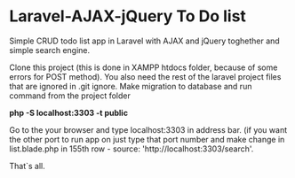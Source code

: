 # Laravel-AJAX-jQuery To Do list

  Simple CRUD todo list app in Laravel with AJAX and jQuery toghether and simple search engine.

  Clone this project (this is done in XAMPP htdocs folder, because of some errors for POST method). You also need the rest of the laravel project files that are ignored in .git ignore. Make migration to database and run command from the project folder

  <strong>php -S localhost:3303 -t public</strong>
  
  Go to the your browser and type localhost:3303 in address bar. (if you want the other port to run app on just type that port number and make change in list.blade.php in 155th row - source: 'http://localhost:3303/search'.
  
That\`s all.
